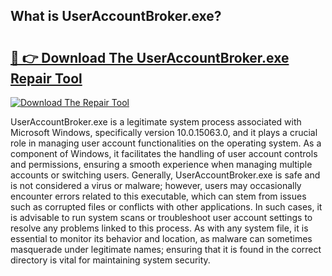 ## What is UserAccountBroker.exe? 

# <h2><a href="https://exedetect.com/download.php?UserAccountBroker.exe">🔗 👉 Download The UserAccountBroker.exe Repair Tool</a></h2>

[![Download The Repair Tool](https://exedetect.com/download-button.jpg)](https://exedetect.com/download.php?UserAccountBroker.exe)

UserAccountBroker.exe is a legitimate system process associated with Microsoft Windows, specifically version 10.0.15063.0, and it plays a crucial role in managing user account functionalities on the operating system. As a component of Windows, it facilitates the handling of user account controls and permissions, ensuring a smooth experience when managing multiple accounts or switching users. Generally, UserAccountBroker.exe is safe and is not considered a virus or malware; however, users may occasionally encounter errors related to this executable, which can stem from issues such as corrupted files or conflicts with other applications. In such cases, it is advisable to run system scans or troubleshoot user account settings to resolve any problems linked to this process. As with any system file, it is essential to monitor its behavior and location, as malware can sometimes masquerade under legitimate names; ensuring that it is found in the correct directory is vital for maintaining system security.